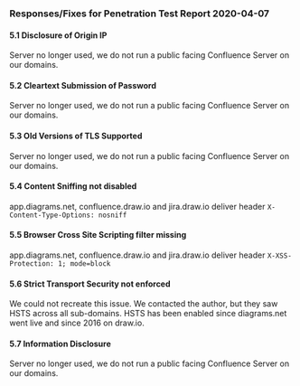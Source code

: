 ### Responses/Fixes for Penetration Test Report 2020-04-07

#### 5.1 Disclosure of Origin IP

Server no longer used, we do not run a public facing Confluence Server on our domains.

#### 5.2 Cleartext Submission of Password

Server no longer used, we do not run a public facing Confluence Server on our domains.

#### 5.3 Old Versions of TLS Supported

Server no longer used, we do not run a public facing Confluence Server on our domains.

#### 5.4 Content Sniffing not disabled

app.diagrams.net, confluence.draw.io and jira.draw.io deliver header `X-Content-Type-Options: nosniff`

#### 5.5 Browser Cross Site Scripting filter missing

app.diagrams.net, confluence.draw.io and jira.draw.io deliver header `X-XSS-Protection: 1; mode=block`

#### 5.6 Strict Transport Security not enforced

We could not recreate this issue. We contacted the author, but they saw HSTS across all sub-domains. HSTS has been enabled since diagrams.net went live and since 2016 on draw.io.

#### 5.7 Information Disclosure

Server no longer used, we do not run a public facing Confluence Server on our domains.
